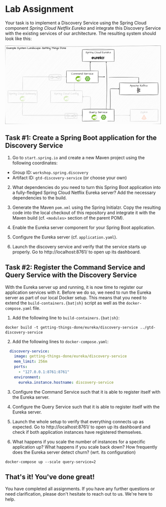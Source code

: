 # Lab Assignment

Your task is to implement a Discovery Service using the Spring Cloud component _Spring Cloud Netflix Eureka_ and integrate this Discovery Service with the existing services of our architecture. The resulting system should look like this:

![Target System Landscape](static/example-application-with-service-discovery.jpg)

## Task #1: Create a Spring Boot application for the Discovery Service

1. Go to `start.spring.io` and create a new Maven project using the following coordinates:

* Group ID: `workshop.spring.discovery`
* Artifact ID: `gtd-discovery-service` (or choose your own)

2. What dependencies do you need to turn this Spring Boot application into a fully-fledged Spring Cloud Netflix Eureka server? Add the necessary dependencies to the build.

3. Generate the Maven `pom.xml` using the Spring Initialzr. Copy the resulting code into the local checkout of this repository and integrate it with the Maven build (cf. `<modules>` section of the parent POM).

4. Enable the Eureka server component for your Spring Boot application.

5. Configure the Eureka server (cf. `application.yaml`).

6. Launch the discovery service and verify that the service starts up properly. Go to http://localhost:8761/ to open up its dashboard.

## Task #2: Register the Command Service and Query Service with the Discovery Service

With the Eureka server up and running, it is now time to register our application services with it. Before we do so, we need to run the Eureka server as part of our local Docker setup. This means that you need to extend the `build-containers.{bat|sh}` script as well as the `docker-compose.yaml` file.

1. Add the following line to `build-containers.{bat|sh}`:

```shell
docker build -t getting-things-done/eureka/discovery-service ../gtd-discovery-service
```

2. Add the following lines to `docker-compose.yaml`:

```yaml
  discovery-service:
    image: getting-things-done/eureka/discovery-service
    mem_limit: 256m
    ports:
      - "127.0.0.1:8761:8761"
    environment:
      eureka.instance.hostname: discovery-service
```

3. Configure the Command Service such that it is able to register itself with the Eureka server.

4. Configure the Query Service such that it is able to register itself with the Eureka server.

5. Launch the whole setup to verify that everything connects up as expected. Go to http://localhost:8761/ to open up its dashboard and check if both application instances have registered themselves.

6. What happens if you scale the number of instances for a specific application up? What happens if you scale back down? How frequently does the Eureka server detect churn? (wrt. its configuration)

```shell
docker-compose up --scale query-service=2
```

## That's it! You've done great!

You have completed all assignments. If you have any further questions or need clarification, please don't hesitate to reach out to us. We're here to help.